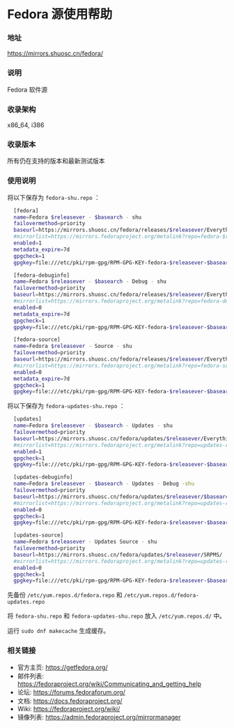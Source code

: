 # Fedora 源使用帮助


### 地址

https://mirrors.shuosc.cn/fedora/

### 说明


Fedora 软件源

### 收录架构


x86_64, i386

### 收录版本


所有仍在支持的版本和最新测试版本

### 使用说明

将以下保存为 `fedora-shu.repo` ：

```bash
  [fedora] 
  name=Fedora $releasever - $basearch - shu
  failovermethod=priority 
  baseurl=https://mirrors.shuosc.cn/fedora/releases/$releasever/Everything/$basearch/os/ 
  #mirrorlist=https://mirrors.fedoraproject.org/metalink?repo=fedora-$releasever&arch=$basearch 
  enabled=1 
  metadata_expire=7d 
  gpgcheck=1 
  gpgkey=file:///etc/pki/rpm-gpg/RPM-GPG-KEY-fedora-$releasever-$basearch

  [fedora-debuginfo] 
  name=Fedora $releasever - $basearch - Debug - shu
  failovermethod=priority 
  baseurl=https://mirrors.shuosc.cn/fedora/releases/$releasever/Everything/$basearch/debug/ 
  #mirrorlist=https://mirrors.fedoraproject.org/metalink?repo=fedora-debug-$releasever&arch=$basearch 
  enabled=0 
  metadata_expire=7d 
  gpgcheck=1
  gpgkey=file:///etc/pki/rpm-gpg/RPM-GPG-KEY-fedora-$releasever-$basearch

  [fedora-source] 
  name=Fedora $releasever - Source - shu
  failovermethod=priority 
  baseurl=https://mirrors.shuosc.cn/fedora/releases/$releasever/Everything/source/SRPMS/ 
  #mirrorlist=https://mirrors.fedoraproject.org/metalink?repo=fedora-source-$releasever&arch=$basearch 
  enabled=0 
  metadata_expire=7d 
  gpgcheck=1 
  gpgkey=file:///etc/pki/rpm-gpg/RPM-GPG-KEY-fedora-$releasever-$basearch
```

将以下保存为 `fedora-updates-shu.repo` ：

```bash
  [updates]
  name=Fedora $releasever - $basearch - Updates - shu
  failovermethod=priority 
  baseurl=https://mirrors.shuosc.cn/fedora/updates/$releasever/Everything/$basearch/ 
  #mirrorlist=https://mirrors.fedoraproject.org/metalink?repo=updates-released-f$releasever&arch=$basearch 
  enabled=1 
  gpgcheck=1 
  gpgkey=file:///etc/pki/rpm-gpg/RPM-GPG-KEY-fedora-$releasever-$basearch

  [updates-debuginfo] 
  name=Fedora $releasever - $basearch - Updates - Debug -shu
  failovermethod=priority 
  baseurl=https://mirrors.shuosc.cn/fedora/updates/$releasever/$basearch/debug/ 
  #mirrorlist=https://mirrors.fedoraproject.org/metalink?repo=updates-released-debug-f$releasever&arch=$basearch 
  enabled=0 
  gpgcheck=1 
  gpgkey=file:///etc/pki/rpm-gpg/RPM-GPG-KEY-fedora-$releasever-$basearch

  [updates-source] 
  name=Fedora $releasever - Updates Source - shu
  failovermethod=priority 
  baseurl=https://mirrors.shuosc.cn/fedora/updates/$releasever/SRPMS/ 
  #mirrorlist=https://mirrors.fedoraproject.org/metalink?repo=updates-released-source-f$releasever&arch=$basearch 
  enabled=0 
  gpgcheck=1 
  gpgkey=file:///etc/pki/rpm-gpg/RPM-GPG-KEY-fedora-$releasever-$basearch 
 ```

先备份 `/etc/yum.repos.d/fedora.repo` 和 `/etc/yum.repos.d/fedora-updates.repo`

将 `fedora-shu.repo` 和 `fedora-updates-shu.repo` 放入 `/etc/yum.repos.d/` 中。

运行 `sudo dnf makecache` 生成缓存。

### 相关链接

- 官方主页: https://getfedora.org/
- 邮件列表: https://fedoraproject.org/wiki/Communicating_and_getting_help
- 论坛: https://forums.fedoraforum.org/
- 文档: https://docs.fedoraproject.org/
- Wiki: https://fedoraproject.org/wiki/
- 镜像列表: https://admin.fedoraproject.org/mirrormanager
